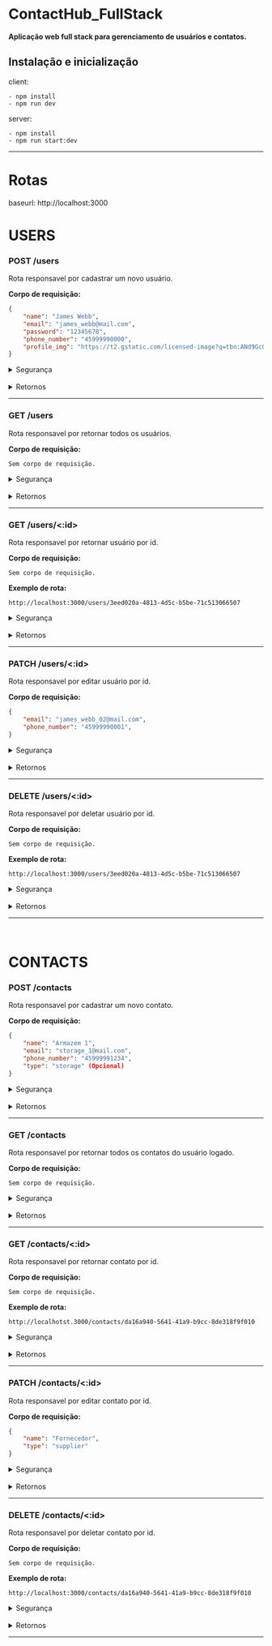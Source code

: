 # ContactHub_FullStack

**Aplicação web full stack para gerenciamento de usuários e contatos.**

## Instalação e inicialização

client:
```NODE
- npm install
- npm run dev
```

server:
```NODE
- npm install
- npm run start:dev
```
<hr/>


# Rotas
baseurl: http://localhost:3000

# USERS

### POST /users
Rota responsavel por cadastrar um novo usuário.


**Corpo de requisição:**

```JSON
{
	"name": "James Webb",
	"email": "james_webb@mail.com",
	"password": "12345678",
	"phone_number": "45999990000",
	"profile_img": "https://t2.gstatic.com/licensed-image?q=tbn:ANd9GcQqCgFnFmlyzoYIHvuLiRRUK1YwYxhyhdFUFao1Xg1-Y1YZn0ekCTt62Q1uPYJMFUWt" (Opcional)
}
```

<details>
<summary>Segurança</summary>
    <ul>
<li>Não é necessário autorização.</li>
<li>✔ Hash de senha</li>
    </ul>
</details>

<br />

<details>
<summary>Retornos</summary>
<br>
201 - Created:

```JSON
{
	"id": "c43557ee-de60-4070-8430-fe3eaa29be33",
	"name": "James Webb",
	"email": "james_webb@mail.com",
	"phone_number": "45999990000",
	"profile_img": "https://t2.gstatic.com/licensed-image?q=tbn:ANd9GcQqCgFnFmlyzoYIHvuLiRRUK1YwYxhyhdFUFao1Xg1-Y1YZn0ekCTt62Q1uPYJMFUWt",
	"created_at": "2024-02-04T15:06:01.859Z"
}
```
</details>

<hr />

### GET /users
Rota responsavel por retornar todos os usuários.


**Corpo de requisição:**

`Sem corpo de requisição.`

<details>
    <summary>Segurança</summary>
    <ul>
        <li>Não é necessário autorização.</li>
    </ul>
</details>

<br />

<details>
<summary>Retornos</summary>
<br>
200 - OK:

```JSON
[
	{
		"id": "c43557ee-de60-4070-8430-fe3eaa29be33",
		"name": "James Webb",
		"email": "james_webb@mail.com",
		"phone_number": "45999990000",
		"profile_img": "https://t2.gstatic.com/licensed-image?q=tbn:ANd9GcQqCgFnFmlyzoYIHvuLiRRUK1YwYxhyhdFUFao1Xg1-Y1YZn0ekCTt62Q1uPYJMFUWt",
		"created_at": "2024-02-04T15:06:01.859Z"
	},
	{
		"id": "3eed020a-4813-4d5c-b5be-71c513066507",
		"name": "Hubble",
		"email": "hubble@mail.com",
		"phone_number": "45999990001",
		"profile_img": "https://img.olhardigital.com.br/wp-content/uploads/2021/07/Telescopio-Espacial-Hubble-fotografado-a-partir-da-Discovery-em-1997.png",
		"created_at": "2024-02-04T15:09:59.609Z"
	}
]
```
</details>

<hr />

### GET /users/<:id>
Rota responsavel por retornar usuário por id.


**Corpo de requisição:**

`Sem corpo de requisição.`

**Exemplo de rota:**

`http://localhost:3000/users/3eed020a-4813-4d5c-b5be-71c513066507`

<details>
    <summary>Segurança</summary>
    <ul>
        <li>Não é necessário autorização.</li>
    </ul>
</details>

<br />

<details>
<summary>Retornos</summary>
<br>
200 - OK:

```JSON
{
	"id": "3eed020a-4813-4d5c-b5be-71c513066507",
	"name": "Hubble",
	"email": "hubble@mail.com",
	"phone_number": "45999990001",
	"profile_img": "https://img.olhardigital.com.br/wp-content/uploads/2021/07/Telescopio-Espacial-Hubble-fotografado-a-partir-da-Discovery-em-1997.png",
	"created_at": "2024-02-04T15:09:59.609Z"
}
```
</details>

<hr />

### PATCH /users/<:id>
Rota responsavel por editar usuário por id.


**Corpo de requisição:**

```JSON
{
	"email": "james_webb_02@mail.com",
	"phone_number": "45999990001",
}
```

<details>
<summary>Segurança</summary>
    <ul>
<li>Necessário Bearer Token (JWT).</li>
    </ul>
</details>

<br />

<details>
<summary>Retornos</summary>
<br>
200 - OK:

```JSON
{
	"id": "c43557ee-de60-4070-8430-fe3eaa29be33",
	"name": "James Webb",
	"email": "james_webb_02@mail.com",
	"phone_number": "45999990001",
	"profile_img": "https://t2.gstatic.com/licensed-image?q=tbn:ANd9GcQqCgFnFmlyzoYIHvuLiRRUK1YwYxhyhdFUFao1Xg1-Y1YZn0ekCTt62Q1uPYJMFUWt",
	"created_at": "2024-02-04T15:06:01.859Z"
}
```
</details>

<hr />

### DELETE /users/<:id>
Rota responsavel por deletar usuário por id.


**Corpo de requisição:**

`Sem corpo de requisição.`

**Exemplo de rota:**

`http://localhost:3000/users/3eed020a-4813-4d5c-b5be-71c513066507`

<details>
<summary>Segurança</summary>
    <ul>
        <li>Necessário Bearer Token (JWT).</li>
    </ul>
</details>

<br />

<details>
<summary>Retornos</summary>
<br>
204 - No content:

`Sem corpo de retorno.`

</details>

<hr />

<br>

# CONTACTS

### POST /contacts
Rota responsavel por cadastrar um novo contato.


**Corpo de requisição:**

```JSON
{
	"name": "Armazem 1",
	"email": "storage_1@mail.com",
	"phone_number": "45999991234",
	"type": "storage" (Opcional)
}
```

<details>
<summary>Segurança</summary>
    <ul>
        <li>Necessário Bearer Token (JWT).</li>
    </ul>
</details>

<br />

<details>
<summary>Retornos</summary>
<br>
201 - Created:

```JSON
{
	"id": "af48d3ef-d2ee-4249-b812-e7d7d5363359",
	"name": "Armazem 1",
	"email": "storage_1@mail.com",
	"phone_number": "45999991234",
	"type": "storage",
	"created_at": "2024-02-04T15:36:04.927Z",
	"user_id": "3eed020a-4813-4d5c-b5be-71c513066507",
	"user": {
		"email": "hubble@mail.com"
	}
}
```
</details>

<hr />

### GET /contacts
Rota responsavel por retornar todos os contatos do usuário logado.


**Corpo de requisição:**

`Sem corpo de requisição.`

<details>
    <summary>Segurança</summary>
    <ul>
        <li>Necessário Bearer Token (JWT).</li>
    </ul>
</details>

<br />

<details>
<summary>Retornos</summary>
<br>
200 - OK:

```JSON
[
	{
		"id": "af48d3ef-d2ee-4249-b812-e7d7d5363359",
		"name": "Armazem 1",
		"email": "storage_1@mail.com",
		"phone_number": "45999991234",
		"type": "storage",
		"created_at": "2024-02-04T15:36:04.927Z",
		"user_id": "3eed020a-4813-4d5c-b5be-71c513066507",
		"user": {
			"email": "hubble@mail.com"
		}
	},
	{
		"id": "da16a940-5641-41a9-b9cc-8de318f9f010",
		"name": "Executivo",
		"email": "executive@mail.com",
		"phone_number": "45999990123",
		"type": "executive",
		"created_at": "2024-02-04T15:38:38.499Z",
		"user_id": "3eed020a-4813-4d5c-b5be-71c513066507",
		"user": {
			"email": "hubble@mail.com"
		}
	}
]
```
</details>

<hr />

### GET /contacts/<:id>
Rota responsavel por retornar contato por id.


**Corpo de requisição:**

`Sem corpo de requisição.`

**Exemplo de rota:**

`http://localhotst.3000/contacts/da16a940-5641-41a9-b9cc-8de318f9f010`

<details>
    <summary>Segurança</summary>
    <ul>
        <li>Necessário Bearer Token (JWT).</li>
    </ul>
</details>

<br />

<details>
<summary>Retornos</summary>
<br>
200 - OK:

```JSON
{
	"id": "da16a940-5641-41a9-b9cc-8de318f9f010",
	"name": "Executivo",
	"email": "executive@mail.com",
	"phone_number": "45999990123",
	"type": "executive",
	"created_at": "2024-02-04T15:38:38.499Z",
	"user_id": "3eed020a-4813-4d5c-b5be-71c513066507",
	"user": {
		"email": "hubble@mail.com"
	}
}
```
</details>

<hr />

### PATCH /contacts/<:id>
Rota responsavel por editar contato por id.


**Corpo de requisição:**

```JSON
{
	"name": "Fornecedor",
	"type": "supplier"
}
```

<details>
<summary>Segurança</summary>
    <ul>
        <li>Necessário Bearer Token (JWT).</li>
    </ul>
</details>

<br />

<details>
<summary>Retornos</summary>
<br>
200 - OK:

```JSON
{
	"id": "da16a940-5641-41a9-b9cc-8de318f9f010",
	"name": "Fornecedor",
	"email": "executive@mail.com",
	"phone_number": "45999990123",
	"type": "supplier",
	"created_at": "2024-02-04T15:38:38.499Z",
	"user_id": "3eed020a-4813-4d5c-b5be-71c513066507",
	"user": {
		"email": "hubble@mail.com"
	}
}
```
</details>

<hr />

### DELETE /contacts/<:id>
Rota responsavel por deletar contato por id.


**Corpo de requisição:**

`Sem corpo de requisição.`

**Exemplo de rota:**

`http://localhost:3000/contacts/da16a940-5641-41a9-b9cc-8de318f9f010`

<details>
<summary>Segurança</summary>
    <ul>
        <li>Necessário Bearer Token (JWT).</li>
    </ul>
</details>

<br />

<details>
<summary>Retornos</summary>
<br>
204 - No content:


`Sem corpo de retorno.`

</details>

<hr />